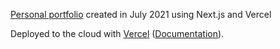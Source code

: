 [Personal portfolio](https://jrrtt.co) created in July 2021 using Next.js and Vercel

Deployed to the cloud with [Vercel](https://vercel.com/new?utm_source=github&utm_medium=readme&utm_campaign=next-example) ([Documentation](https://nextjs.org/docs/deployment)).
